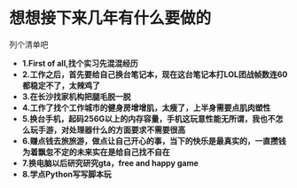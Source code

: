 # 想想接下来几年有什么要做的

列个清单吧
* **1.First of all,找个实习先混混经历**
* **2.工作之后，首先要给自己换台笔记本，现在这台笔记本打LOL团战帧数连60都稳定不了，太辣鸡了**
* **3.在长沙找家机构把腿毛脱一脱**
* **4.工作了找个工作城市的健身房增增肌，太瘦了，上半身需要点肌肉塑性**
* **5.换台手机，起码256G以上的内存容量，手机这玩意性能无所谓，我也不怎么玩手游，对处理器什么的方面要求不需要很高**
* **6.赚点钱去旅旅游，做点让自己开心的事，当下的快乐是最真实的，一直攒钱为着飘忽不定的未来实在是给自己找不自在**
* **7.换电脑以后研究研究gta，free and happy game**
* **8.学点Python写写脚本玩**